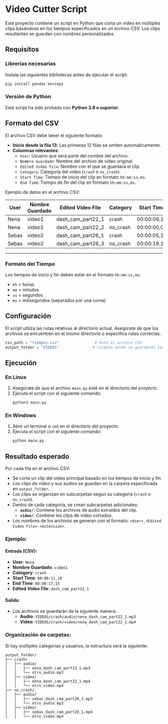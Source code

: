 # Video Cutter Script

Este proyecto contiene un script en Python que corta un video en múltiples clips basándose en los tiempos especificados en un archivo CSV. Los clips resultantes se guardan con nombres personalizados.

## Requisitos

### Librerías necesarias
Instala las siguientes bibliotecas antes de ejecutar el script:

```bash
pip install pandas moviepy
```

### Versión de Python
Este script ha sido probado con **Python 3.8 o superior**.

## Formato del CSV

El archivo CSV debe tener el siguiente formato:
- **Inicio desde la fila 13**: Las primeras 12 filas se omiten automáticamente.
- **Columnas relevantes**:
  - `User`: Usuario que será parte del nombre del archivo.
  - `Nombre Guardado`: Nombre del archivo de video original.
  - `Edited Video File`: Nombre con el que se guardará el clip.
  - `Category`: Categoría del video (`crash` o `no_crash`).
  - `Start Time`: Tiempo de inicio del clip en formato `hh:mm:ss,ms`.
  - `End Time`: Tiempo de fin del clip en formato `hh:mm:ss,ms`.

Ejemplo de datos en el archivo CSV:

| User   | Nombre Guardado   | Edited Video File | Category  | Start Time   | End Time     |
|--------|-------------------|-------------------|-----------|--------------|--------------|
| Nena   | video1            | dash_cam_part22_1 | crash     | 00:00:09,10  | 00:00:16,10  |
| Nena   | video1            | dash_cam_part22_2 | no_crash  | 00:00:00,00  | 00:00:09,45  |
| Sebas  | video2            | dash_cam_part26_1 | crash     | 00:00:05,10  | 00:00:08,10  |
| Sebas  | video2            | dash_cam_part26_3 | no_crash  | 00:00:19,10  | 00:00:22,10  |

---
### Formato del Tiempo
Los tiempos de inicio y fin deben estar en el formato `hh:mm:ss,ms`:
- `hh` = horas
- `mm` = minutos
- `ss` = segundos
- `ms` = milisegundos (separados por una coma)

## Configuración

El script utiliza las rutas relativas al directorio actual. Asegúrate de que los archivos se encuentren en el mismo directorio o especifica rutas correctas.

```python
csv_path = "tiempos.csv"                # Ruta al archivo CSV
output_folder = "VIDEOS"               # Carpeta donde se guardarán los clips cortados
```

## Ejecución

### En Linux
1. Asegúrate de que el archivo `main.py` esté en el directorio del proyecto.
2. Ejecuta el script con el siguiente comando:
   ```bash
   python3 main.py
   ```

### En Windows
1. Abre un terminal o `cmd` en el directorio del proyecto.
2. Ejecuta el script con el siguiente comando:
   ```bash
   python main.py
   ```

## Resultado esperado

Por cada fila en el archivo CSV:
- Se corta un clip del video principal basado en los tiempos de inicio y fin.
- Los clips de video y sus audios se guardan en la carpeta especificada en `output_folder`.
- Los clips se organizan en subcarpetas según su categoría (`crash` o `no_crash`).
- Dentro de cada categoría, se crean subcarpetas adicionales:
  - **`audio/`**: Contiene los archivos de audio extraídos del clip.
  - **`video/`**: Contiene los clips de video cortados.
- Los nombres de los archivos se generan con el formato: `<User>_<Edited Video File>.<extensión>`.

### Ejemplo:
#### Entrada (CSV):
- **User**: `Nena`
- **Nombre Guardado**: `video1`
- **Category**: `crash`
- **Start Time**: `00:00:11,10`
- **End Time**: `00:00:17,15`
- **Edited Video File**: `dash_cam_part22_1`

#### Salida:
- Los archivos se guardarán de la siguiente manera:
  - **Audio**: `VIDEOS/crash/audio/nena_dash_cam_part22_1.mp3`
  - **Video**: `VIDEOS/crash/video/nena_dash_cam_part22_1.mp4`

### Organización de carpetas:
Si hay múltiples categorías y usuarios, la estructura será la siguiente:
```
output_folder/
├── crash/
│   ├── audio/
│   │   ├── nena_dash_cam_part22_1.mp3
│   │   └── otro_audio.mp3
│   ├── video/
│   │   ├── nena_dash_cam_part22_1.mp4
│   │   └── otro_video.mp4
├── no_crash/
│   ├── audio/
│   │   ├── sebas_dash_cam_part26_1.mp3
│   │   └── otro_audio.mp3
│   ├── video/
│   │   ├── sebas_dash_cam_part26_1.mp4
│   │   └── otro_video.mp4
```
